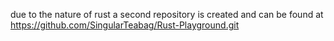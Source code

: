 due to the nature of rust a second repository is created and can be found at https://github.com/SingularTeabag/Rust-Playground.git 